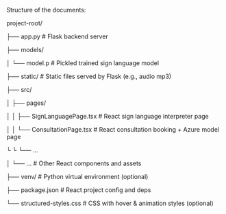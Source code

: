 Structure of the documents:



project-root/

├── app.py                      # Flask backend server

├── models/

│   └── model.p                 # Pickled trained sign language model

├── static/                     # Static files served by Flask (e.g., audio mp3)

├── src/

│   ├── pages/

│   │   ├── SignLanguagePage.tsx  # React sign language interpreter page

│   │   └── ConsultationPage.tsx   # React consultation booking + Azure model page

└   └	 └── ...

│   └── ...                     # Other React components and assets

├── venv/                       # Python virtual environment (optional)

├── package.json                # React project config and deps

└── structured-styles.css       # CSS with hover \& animation styles (optional)







